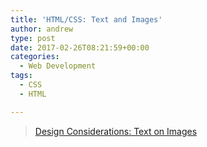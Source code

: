 ```yaml
---
title: 'HTML/CSS: Text and Images'
author: andrew
type: post
date: 2017-02-26T08:21:59+00:00
categories:
  - Web Development
tags:
  - CSS
  - HTML

---
```

<blockquote data-secret="zrh0v2GqLO" class="wp-embedded-content">
  <p>
    <a href="https://css-tricks.com/design-considerations-text-images/">Design Considerations: Text on Images</a>
  </p>
</blockquote>
